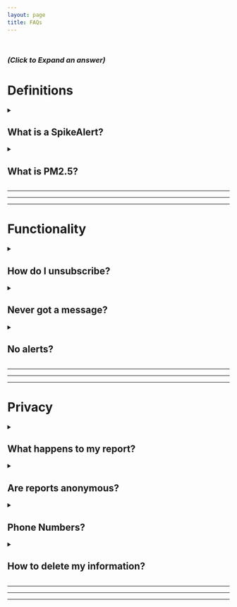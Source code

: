 ```yaml
---
layout: page
title: FAQs
---
```


<!-- For Collapible cell formatting - https://developer.mozilla.org/en-US/docs/Web/HTML/Element/details -->

<h1> <small><small><small><i>(Click to Expand an answer)</i></small></small></small></h1>

<h1><b>Definitions</b></h1>

<details>
<summary><h2>What is a SpikeAlert?</h2>
</summary>

A "SpikeAlert" is a warning that air quality <b>may</b> be harmful in your area. 
This is tough to define, and we hope to get a better idea with your help!

<br><br>

Currently, we are sending out alerts when a <a href="https://www2.purpleair.com/">PurpleAir</a> sensor reads 10-minute average Particulate Matter 2.5 (PM2.5) levels over the <a href="https://www.epa.gov/pm-pollution/national-ambient-air-quality-standards-naaqs-pm" target="_blank">24-hour National Ambient Air Quality Standard</a> (NAAQS) within 1 kilometer of your designated location of interest.


<hr>

</details>

<!-- Example Question -->
<details>
<summary><h2>What is PM2.5?</h2>
</summary>

Particulate matter 2.5 (PM2.5) is a major <a href="https://www.who.int/teams/environment-climate-change-and-health/air-quality-and-health/health-impacts/types-of-pollutants" target="_blank">air pollutant</a> of concern.

<br><br>

PM2.5 are generic particles of 2.5 micrometers in diameter (or smaller) that are created during the combustion processes of cars, energy production, manufacturing, and trash incineration as well as forest fires, backyard bonfires, and small gas engines! 

<br><br>

The American Heart Association (AHA) has established a causal link between these particles and heart and lung disease (<a href="https://hpforhc.org/wp-content/uploads/2021/11/HPHC_factsheet_AirPollution.pdf">Source</a>).

<hr>

</details>

<hr><hr><hr>

<h1><b>Functionality</b></h1>

<!-- Example Question -->
<details>
<summary><h2>How do I unsubscribe?</h2>
</summary>

At anytime you can reply to our phone number with a text saying "STOP", and we will delete your phone number and all messaging information from our SMS service (<a href="https://en.wikipedia.org/wiki/Twilio" target="_blank">Twilio</a>).

<br><br>

To resubscribe, reply to the same number with a text saying "START" and submit a new sign up form.

<hr>

</details>

<!-- Example Question -->
<details>
<summary><h2>Never got a message?</h2>
</summary>

There is a chance that the phone number was entered incorrectly. Also, we are unable to message landlines.

<br><br>

Definitely <a href="./contact">contact us</a> if you think there's been a mistake! 

<hr>

</details>

<!-- Example Question -->
<details>
<summary><h2>No alerts?</h2>
</summary>

Most people should get an alert within a week or so. There is a chance that there are no air monitors in your area!

<br><br>

If you or someone you know would be interested in hosting a sensor you can request one from the City <a href="https://www.minneapolismn.gov/government/programs-initiatives/environmental-programs/air-quality/host-air-sensor/" target="_blank">here</a>.

<br><br>

In the meantime, we'll work on letting you know about city-wide air quality events.

<br><br>

<center>
<h2>Current SpikeAlerts Coverage</h2>
<img src="../figs/SpikeAlerts_Coverage.png" alt="SpikeAlerts_Coverage.png" class="responsive" width = 400/>
</center>

<hr>

</details>

<hr><hr><hr>

<h1><b>Privacy</b></h1>

<!-- Example Question -->
<details>
<summary><h2>What happens to my report?</h2>
</summary>

You can opt-in to report to a community organization, Minneapolis Health Department (MHD), the Minnesota Pollution Control Agency (MPCA), and/or submit your comment anonymously as a community scientist for air quality research!

<br><br> 

We will not share your report information with any org or government agency without your consent.

<br><br>

Reports are stored in a <a href="https://www.ncbi.nlm.nih.gov/pmc/articles/PMC5764586/" target="_blank">REDCap</a> database hosted by the University of Minnesota.

<hr>

</details>

<!-- Example Question -->

<details>
<summary><h2>Are reports anonymous?</h2>
</summary>

The app's database intentionally "unrelates" user information when archiving reports. Time of event and nearby sensors are recorded but not the user's location/phone number.

<hr>

</details>

<details>
<summary><h2>Phone Numbers?</h2>
</summary>

Phone numbers are stored in a <a href="https://www.ncbi.nlm.nih.gov/pmc/articles/PMC5764586/" target="_blank">REDCap</a> database hosted by the University of Minnesota. 

<br><br>

Our current SMS service is <a href="https://www.twilio.com/en-us/legal/privacy#data-about-our-customers-end-users" target="_blank">Twilio</a> which keeps a log of messages and phone numbers. We plan to delete these on a rolling basis.

<hr>

</details>

<details>
<summary><h2>How to delete my information?</h2>
</summary>

At anytime you can reply to our phone number with a text saying "STOP", and we will delete your phone number and all messaging information from our SMS service (<a href="https://en.wikipedia.org/wiki/Twilio" target="_blank">Twilio</a>).

<br><br>

To resubscribe, reply to the same number with a text saying "START" and submit a new sign up form.

<hr>

</details>

<hr><hr><hr>


